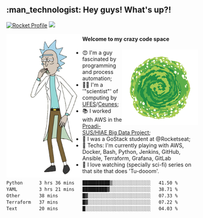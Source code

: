 
<h2> :man_technologist: Hey guys! What's up?!</h2>
                                                                         
[![Rocket Profile](https://img.shields.io/static/v1?label=Rocketseat&message=Profile&colorA=purple&color=black&logo=Rocket&logoColor=white)](https://app.rocketseat.com.br/me/elyabe)
<a href="https://www.linkedin.com/in/elyabe/"><img src="https://img.shields.io/badge/LinkedIn-informational?logo=linkedin"/></a>

<img align='left' src="https://raw.githubusercontent.com/Elyabe/Elyabe/master/images/rick-dancing.gif" width='200'>

                       
#### Welcome to my crazy code space 
<img align='right' src="https://raw.githubusercontent.com/Elyabe/elyabe/master/images/portal-3.gif" width='200'>

- :heart_eyes: I'm a guy fascinated by programming and process automation; 
- :office_worker: I'm a '"scientist"' of computing by [UFES](http://ufes.br)/[Ceunes](http://ceunes.ufes.br);
- :books: I worked with AWS in the [Proadi-SUS/HIAE Big Data Project](https://www.einstein.br/responsabilidade-social/atuacao-com-o-ministerio-da-saude/proadi-sus);
- :rocket: I was a GoStack student at @Rocketseat;
- :green_heart: Techs: I'm currently playing with AWS, Docker, Bash, Python, Jenkins, GitHub, Ansible, Terraform, Grafana, GitLab
- :movie_camera: I love watching (specially sci-fi) series on that site that does 'Tu-dooom'.

<!--START_SECTION:waka-->

```txt
Python      3 hrs 36 mins   ██████████▒░░░░░░░░░░░░░░   41.50 %
YAML        3 hrs 21 mins   █████████▓░░░░░░░░░░░░░░░   38.71 %
Other       38 mins         █▓░░░░░░░░░░░░░░░░░░░░░░░   07.33 %
Terraform   37 mins         █▓░░░░░░░░░░░░░░░░░░░░░░░   07.22 %
Text        20 mins         █░░░░░░░░░░░░░░░░░░░░░░░░   04.03 %
```

<!--END_SECTION:waka-->

